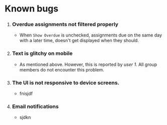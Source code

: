 # Known bugs
1. ### Overdue assignments not filtered properly
    - When `Show Overdue` is unchecked, assignments due on the same day with a later time, doesn't get displayed when they should.
 
2. ### Text is glitchy on mobile
    - As mentioned above. However, this is reported by *user 1*. All group members do not encounter this problem. 

3. ### The UI is not responsive to device screens.
    - fnisjdf

4. ### Email notifications 
    - sjdkn
